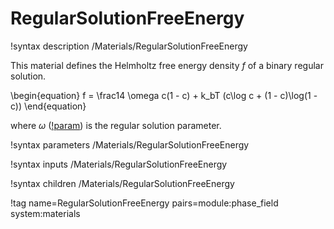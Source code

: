# RegularSolutionFreeEnergy

!syntax description /Materials/RegularSolutionFreeEnergy

This material defines the Helmholtz free energy density $f$ of a binary regular solution.

\begin{equation}
f = \frac14 \omega c(1 - c) + k_bT (c\log c + (1 - c)\log(1 - c))
\end{equation}

where $\omega$ ([!param](/Materials/RegularSolutionFreeEnergy/omega)) is the regular solution parameter.

!syntax parameters /Materials/RegularSolutionFreeEnergy

!syntax inputs /Materials/RegularSolutionFreeEnergy

!syntax children /Materials/RegularSolutionFreeEnergy

!tag name=RegularSolutionFreeEnergy pairs=module:phase_field system:materials
